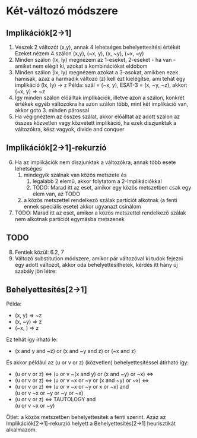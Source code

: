 # Két-változó módszere

## Implikációk[2->1]

1. Veszek 2 változót (x,y), annak 4 lehetséges behelyettesítési értékét
   Ezeket nézem 4 szálon (x,y), (~x, y), (x, ~y), (~x, ~y)
2. Minden szálon (lx, ly) megnézem az 1-eseket, 2-eseket - ha van - amiket nem elégít ki, azokat a kombinációkat eldobom
3. Minden szálon (lx, ly) megnézem azokat a 3-asokat, amikben ezek hamisak, azaz a harmadik változó (z) kell ezt kielégítse, ami tehát egy implikáció (lx, ly) -> z
   Példa: szál = (~x, y), ESAT-3 = (x, ~y, ~z), akkor: (~x, y) => ~z 
4. Így minden szálon előálltak implikációk, illetve azon a szálon, konkrét értékek egyéb változókra
   ha azon szálon több, mint két implikáció van, akkor goto 3. minden párossal
5. Ha végignéztem az összes szálat, akkor előálltat az adott szálon az összes közvetlen vagy közvetett implikáció,
   ha ezek diszjunktak a változókra, kész vagyok, divide and conquer

## Implikációk[2->1]-rekurzió

6. Ha az implikációk nem diszjunktak a változókra, annak több esete lehetséges
   1. mindegyik szálnak van közös metszete és
		1. legalább 2 elemű, akkor folytatom a 2-Implikációkkal
		2. TODO: Marad itt az eset, amikor egy közös metszetben csak egy elem van, az TODO
   2. a közös metszettel rendelkező szálak partíciót alkotnak (a fenti ennek speciális esete) akkor ugyanazt csinálom
7. TODO: Marad itt az eset, amikor a közös metszettel rendelkező szálak nem alkotnak partíciót egymásba metszenek

## TODO

8. Fentiek közül: 6.2, 7
9. Változó substitution módszere, amikor pár változóval ki tudok fejezni egy adott változót, akkor oda behelyettesíthetek, kérdés itt hány új szabály jön létre:

## Behelyettesítés[2->1]

Példa:

- (x, y) => ~z
- (x, ~y) => z
- (~x, ) => z

Ez tehát így írható le:

- (x and y and ~z) or (x and ~y and z) or (~x and z)
  
És akkor például az (u or v or z) (közvetlen) behelyettesítéssel átírható így:

- (u or v or z) <=> (u or v ~(x and y) or (x and ~y) or ~x) <=>  
- (u or v or z) <=> (u or v ~x or ~y   or (x and ~y) or ~x) <=>  
- (u or v or z) <=> (u or v ~x or ~y   or  x         or ~x) and  
                    (u or v ~x or ~y   or        ~y  or ~x)
- (u or v or z) <=> TAUTOLOGY and   
                    (u or v ~x or ~y)

Ötlet: a közös metszetben behelyettesítek a fenti szerint. Azaz az Implikációk[2->1]-rekurzió helyett a Behelyettesítés[2->1] heurisztikát alkalmazom.